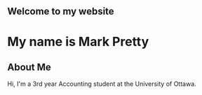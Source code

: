 ## Welcome to my website
<link rel="stylesheet" type="text/css" href="https://github.com/MrTrollson/My-Project/blob/master/style.css">

<h1>My name is Mark Pretty</h1>
	
<h2>About Me</h2>
		
<p>Hi, I'm a 3rd year Accounting student at the University of Ottawa.</p>		
